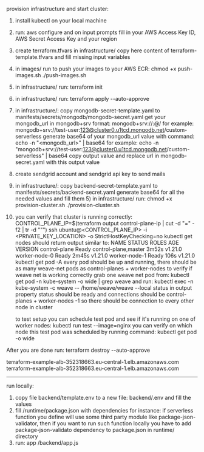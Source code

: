 provision infrastructure and start cluster:
1) install kubectl on your local machine
2) run:
   aws configure
   and on input prompts fill in your AWS Access Key ID, AWS Secret Access Key and your region
3) create terraform.tfvars in infrastructure/ copy here content of terraform-template.tfvars and fill missing input
   variables
4) in images/ run to push your images to your AWS ECR:
   chmod +x push-images.sh
   ./push-images.sh
5) in infrastructure/ run: 
   terraform init
6) in infrastructure/ run: 
   terraform apply --auto-approve
7) in infrastructure/:
copy mongodb-secret-template.yaml to manifests/secrets/mongodb/mongodb-secret.yaml 
get your mongodb_url in mongodb+srv format: mongodb+srv://<user>:<password>@<hostname>/<database-name>
for example: mongodb+srv://test-user:123@cluster0.u1tcd.mongodb.net/custom-serverless
generate base64 of your mongodb_url value with command:
echo -n "<mongodb_url>" | base64
for example: echo -n "mongodb+srv://test-user:123@cluster0.u1tcd.mongodb.net/custom-serverless" | base64
copy output value and replace url in mongodb-secret.yaml with this output value
8) create sendgrid account and sendgrid api key to send mails
9) in infrastructure/:
   copy backend-secret-template.yaml to manifests/secrets/backend-secret.yaml
generate base64 for all the needed values and fill them
   5) in infrastructure/ run:
   chmod +x provision-cluster.sh
   ./provision-cluster.sh <path-to-your-aws-instances-private-key>
      
10) you can verify that cluster is running correctly:
    CONTROL_PLANE_IP=$(terraform output control-plane-ip | cut -d "=" -f2 | tr -d "\"")
    ssh ubuntu@<CONTROL_PLANE_IP> -i <PRIVATE_KEY_LOCATION> -o StrictHostKeyChecking=no
    kubectl get nodes
    should return output similar to:
    NAME            STATUS   ROLES                  AGE     VERSION
    control-plane   Ready    control-plane,master   3m52s   v1.21.0
    worker-node-0   Ready    <none>                 2m45s   v1.21.0
    worker-node-1   Ready    <none>                 106s    v1.21.0
    kubectl get pod -A
    every pod should be up and running, there should be as many weave-net pods as control-planes + worker-nodes
    to verify if weave net is working correctly grab one weave net pod from:
    kubectl get pod -n kube-system -o wide | grep weave
    and run:
    kubectl exec -n kube-system <one-of-weaves-pods-name for instance weave-net-gssmt> -c weave -- /home/weave/weave --local status
    in output property status should be ready and connections should be control-planes + worker-nodes -1 so there should be 
    connection to every other node in cluster
   
    to test setup you can schedule test pod and see if it's running on one of worker nodes:
    kubectl run test --image=nginx
    you can verify on which node this test pod was scheduled by running command:
    kubectl get pod -o wide
   





After you are done run:
terraform destroy --auto-approve


terraform-example-alb-352318663.eu-central-1.elb.amazonaws.com
terraform-example-alb-352318663.eu-central-1.elb.amazonaws.com

-----------------
run locally:
1) copy file backend/template.env to a new file: backend/.env and fill the values
2) fill /runtime/package.json with dependencies
for instance: if serverless function you define will use some third party module like package-json-validator, 
then if you want to run such function locally you have to add package-json-validato dependency to package.json in runtime/ directory
3) run:
app /backend/app.js
